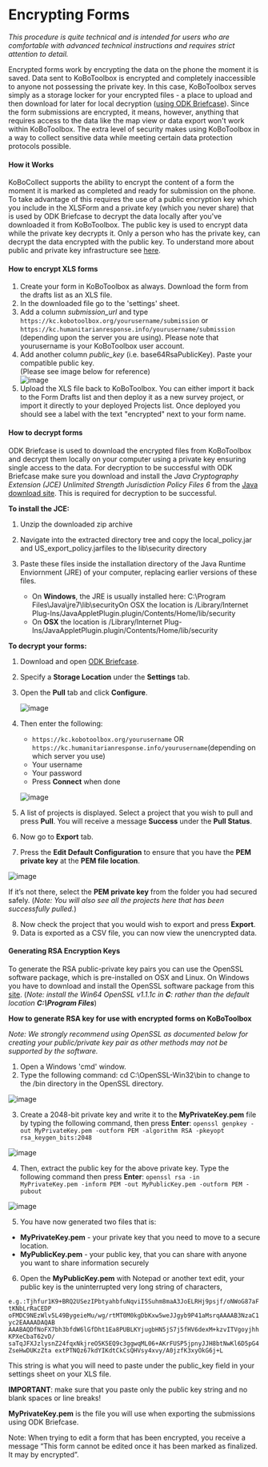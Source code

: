 # Encrypting Forms

_This procedure is quite technical and is intended for users who are comfortable with advanced technical instructions and requires strict attention to detail._ 

Encrypted forms work by encrypting the data on the phone the moment it is saved. Data sent to KoBoToolbox is encrypted and completely inaccessible to anyone not possessing the private key. In this case, KoBoToolbox serves simply as a storage locker for your encrypted files - a place to upload and then download for later for local decryption ([using ODK Briefcase](http://blog.formhub.org/2013/06/27/formhub-supports-odk-briefcase/)). Since the form submissions are encrypted, it means, however, anything that requires access to the data like the map view or data export won't work within KoBoToolbox. The extra level of security makes using KoBoToolbox in a way to collect sensitive data while meeting certain data protection protocols possible.

#### How it Works

KoBoCollect supports the ability to encrypt the content of a form the moment it is marked as completed and ready for submission on the phone. To take advantage of this requires the use of a public encryption key which you include in the XLSForm and a private key (which you never share) that is used by ODK Briefcase to decrypt the data locally after you've downloaded it from KoBoToolbox. The public key is used to encrypt data while the private key decrypts it. Only a person who has the private key, can decrypt the data encrypted with the public key. To understand more about public and private key infrastructure see [here](https://en.wikipedia.org/wiki/Public-key_cryptography).

#### How to encrypt XLS forms

1. Create your form in KoBoToolbox as always. Download the form from the drafts list as an XLS file.
2. In the downloaded file go to the 'settings' sheet.
3. Add a column _submission_url_ and type `https://kc.kobotoolbox.org/yourusername/submission` or `https://kc.humanitarianresponse.info/yourusername/submission` (depending upon the server you are using). Please note that yourusername is your KoBoToolbox user account. 
4. Add another column _public_key_ (i.e. base64RsaPublicKey). Paste your compatible public key.  
(Please see image below for reference)  
![image](/images/encrypting_forms/column.png)  
5. Upload the XLS file back to KoBoToolbox. You can either import it back to the Form Drafts list and then deploy it as a new survey project, or import it directly to your deployed Projects list. Once deployed you should see a label with the text "encrypted" next to your form name.

#### How to decrypt forms

ODK Briefcase is used to download the encrypted files from KoBoToolbox and decrypt them locally on your computer using a private key ensuring single access to the data. For decryption to be successful with ODK Briefcase make sure you download and install the _Java Cryptography Extension (JCE) Unlimited Strength Jurisdiction Policy Files 6_ from the [Java download site](https://www.oracle.com/java/technologies/javase-downloads.html). This is required for decryption to be successful.

**To install the JCE:**

1. Unzip the downloaded zip archive
2. Navigate into the extracted directory tree and copy the local_policy.jar and US_export_policy.jarfiles to the lib\security directory
3. Paste these files inside the installation directory of the Java Runtime Enviornment (JRE) of your computer, replacing earlier versions of these files.

   * On **Windows**, the JRE is usually installed here: C:\Program Files\Java\jre7\lib\securityOn OSX the location is /Library/Internet Plug-Ins/JavaAppletPlugin.plugin/Contents/Home/lib/security
   * On **OSX** the location is /Library/Internet Plug-Ins/JavaAppletPlugin.plugin/Contents/Home/lib/security

**To decrypt your forms:**

1. Download and open [ODK Briefcase](https://docs.getodk.org/briefcase-intro/).
2. Specify a **Storage Location** under the **Settings** tab.
3. Open the **Pull** tab and click **Configure**. 

   ![image](/images/encrypting_forms/configure.png)

4. Then enter the following: 

   * `https://kc.kobotoolbox.org/yourusername` OR `https://kc.humanitarianresponse.info/yourusername`(depending on which server you use)
   * Your username
   * Your password
   * Press **Connect** when done

   ![image](/images/encrypting_forms/connect.png)

5. A list of projects is displayed. Select a project that you wish to pull and press **Pull**. You will receive a message **Success** under the **Pull Status**.
6. Now go to **Export** tab.
7. Press the **Edit Default Configuration** to ensure that you have the **PEM private key** at the **PEM file location**. 

![image](/images/encrypting_forms/private_key.png)

If it’s not there, select the **PEM private key** from the folder you had secured safely. (_Note: You will also see all the projects here that has been successfully pulled._)

8. Now check the project that you would wish to export and press **Export**.
9. Data is exported as a CSV file, you can now view the unencrypted data.

#### Generating RSA Encryption Keys

To generate the RSA public-private key pairs you can use the OpenSSL software package, which is pre-installed on OSX and Linux. On Windows you have to download and install the OpenSSL software package from this [site](http://slproweb.com/products/Win32OpenSSL.html). (_Note: install the Win64 OpenSSL v1.1.1c in **C**: rather than the default location **C:\Program Files**_)

**How to generate RSA key for use with encrypted forms on KoBoToolbox**

_Note: We strongly recommend using OpenSSL as documented below for creating your public/private key pair as other methods may not be supported by the software._ 

1. Open a Windows 'cmd' window.
2. Type the following command: cd C:\OpenSSL-Win32\bin to change to the /bin directory in the OpenSSL directory. 

![image](/images/encrypting_forms/openssl_1.png)

3. Create a 2048-bit private key and write it to the **MyPrivateKey.pem** file by typing the following command, then press **Enter**: `openssl genpkey -out MyPrivateKey.pem -outform PEM -algorithm RSA -pkeyopt rsa_keygen_bits:2048`

![image](/images/encrypting_forms/openssl_2.png)

4. Then, extract the public key for the above private key. Type the following command then press **Enter**: `openssl rsa -in MyPrivateKey.pem -inform PEM -out MyPublicKey.pem -outform PEM -pubout`

![image](/images/encrypting_forms/openssl_3.png)

5. You have now generated two files that is:

* **MyPrivateKey.pem** - your private key that you need to move to a secure location.
* **MyPublicKey.pem** - your public key, that you can share with anyone you want to share information securely

6. Open the **MyPublicKey.pem** with Notepad or another text edit, your public key is the uninterrupted very long string of characters, 

`e.g.:Tjhfur1K9+BRQ2USezIPbtyahbfuNqviI5Suhm8maA3JoELRHj9psjf/oNWoG87aFtKNbLrRaCEDP
oFMDC9NEzWlv5L49BygeieMu/wg/rtMT0M0kgDbKxw5weJJgyb9P41aMsrqAAAAB3NzaC1yc2EAAAADAQAB
AAABAQDfNoFX7bh3bfdW6lGfDht1Ea8PUBLKYjugbHN5jS7j5fHV6dexM+kzvITVgoyjhhKPXeCbaT62vD/
saTqJFXJzlysnZ24fqxNkjreO5K5EQ9c3ggwqML06+AKrFUSP5jpnyJJH8btNwKl6D5pG4ZseHwDUKzZta
extPTNQz67kdYIKdtCkCsQHVsy4xvy/A0jzfK3xyOkG6j+L`

This string is what you will need to paste under the public_key field in your settings sheet on your XLS file. 

**IMPORTANT**: make sure that you paste only the public key string and no blank spaces or line breaks!

**MyPrivateKey.pem** is the file you will use when exporting the submissions using ODK Briefcase.

Note: When trying to edit a form that has been encrypted, you receive a message “This form cannot be edited once it has been marked as finalized. It may by encrypted”.
